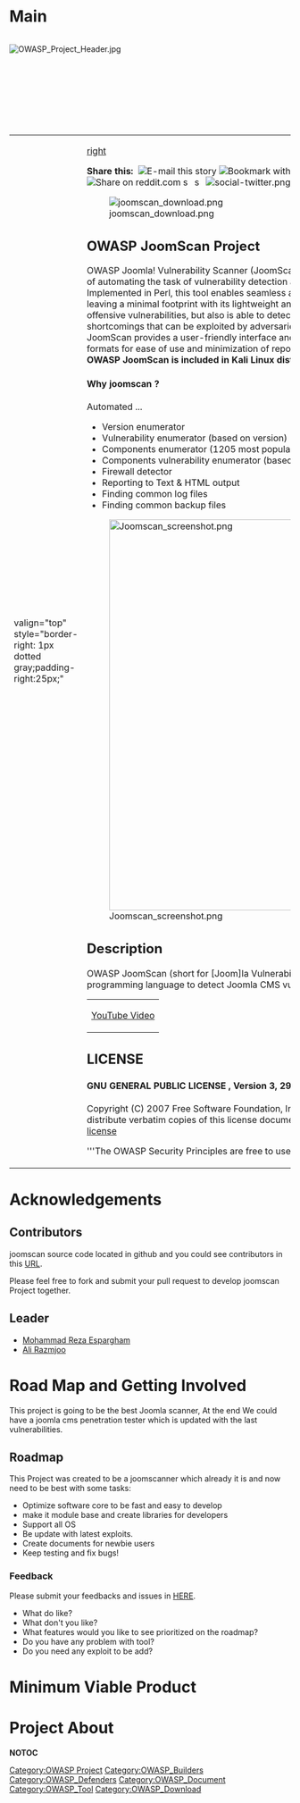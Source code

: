 # Main

<div style="width:100%;height:160px;border:0,margin:0;overflow: hidden;">

![OWASP_Project_Header.jpg](OWASP_Project_Header.jpg
"OWASP_Project_Header.jpg")

</div>

<table>
<tbody>
<tr class="odd">
<td><p>valign="top" style="border-right: 1px dotted gray;padding-right:25px;"</p></td>
<td><p><a href="file:JoomScan_Logo.png" title="wikilink">right</a></p>
<div class="plainlinks">
<p><strong>Share this:</strong>  <span title="Share via e-mail" class="plainlinks"><img src="social-email.png" title="fig:E-mail this story" alt="E-mail this story" /></span> <span title="Share on Facebook"><img src="social-facebook.png" title="fig:Bookmark with Facebook" alt="Bookmark with Facebook" /></span> <span  title="Share on Digg"><img src="social-digg.png" title="fig:Share on Digg.com" alt="Share on Digg.com" /></span> <span  title="Share on delicious"><img src="social-delicious.png" title="fig:social-delicious.png" alt="social-delicious.png" width="16" /></span> <span  title="Share on reddit"><img src="social-reddit.png" title="fig:Share on reddit.com" alt="Share on reddit.com" /></span> <span  title="Share on StumbleUpon"><img src="social-stumbleupon.png" title="fig:social-stumbleupon.png" alt="social-stumbleupon.png" width="16" /></span> <span  title="Share on LinkedIn"><img src="social-linkedin.png" title="fig:social-linkedin.png" alt="social-linkedin.png" width="16" /></span> <span title="Share on Twitter"><img src="social-twitter.png" title="fig:social-twitter.png" alt="social-twitter.png" /></span> <span title="Seed on Newsvine"><img src="social-newsvine.png" title="fig:social-newsvine.png" alt="social-newsvine.png" width="16" /></span></p>
</div>
<figure>
<img src="joomscan_download.png" title="joomscan_download.png" alt="joomscan_download.png" /><figcaption>joomscan_download.png</figcaption>
</figure>
<h2 id="owasp_joomscan_project">OWASP JoomScan Project</h2>
<p>OWASP Joomla! Vulnerability Scanner (JoomScan) is an open source project, developed with the aim of automating the task of vulnerability detection and reliability assurance in Joomla CMS deployments. Implemented in Perl, this tool enables seamless and effortless scanning of Joomla installations, while leaving a minimal footprint with its lightweight and modular architecture. It not only detects known offensive vulnerabilities, but also is able to detect many misconfigurations and admin-level shortcomings that can be exploited by adversaries to compromise the system. Furthermore, OWASP JoomScan provides a user-friendly interface and compiles the final reports in both text and HTML formats for ease of use and minimization of reporting overheads.<br />
<strong>OWASP JoomScan is included in Kali Linux distributions.</strong></p>
<h4 id="why_joomscan">Why joomscan ?</h4>
<p>Automated ...</p>
<ul>
<li>Version enumerator</li>
<li>Vulnerability enumerator (based on version)</li>
<li>Components enumerator (1205 most popular by default)</li>
<li>Components vulnerability enumerator (based on version)(+950 exploit)</li>
<li>Firewall detector</li>
<li>Reporting to Text &amp; HTML output</li>
<li>Finding common log files</li>
<li>Finding common backup files</li>
</ul>
<figure>
<img src="Joomscan_screenshot.png" title="Joomscan_screenshot.png" alt="Joomscan_screenshot.png" width="700" /><figcaption>Joomscan_screenshot.png</figcaption>
</figure>
<h2 id="description">Description</h2>
<p><span style="color:#ff0000"></p>
<p>OWASP JoomScan (short for [Joom]la Vulnerability [Scan]ner) is an opensource project in Perl programming language to detect Joomla CMS vulnerabilities and analyses them.</p>
<table>
<tbody>
<tr class="odd">
<td><p><a href="https://www.youtube.com/watch?v=Ik2CJ9LkuoI">YouTube Video</a></p></td>
</tr>
</tbody>
</table>
<h2 id="license">LICENSE</h2>
<h4 id="gnu_general_public_license_version_3_29_june_2007">GNU GENERAL PUBLIC LICENSE , Version 3, 29 June 2007</h4>
<p>Copyright (C) 2007 Free Software Foundation, Inc. <a href="http://fsf.org/">http://fsf.org/</a> Everyone is permitted to copy and distribute verbatim copies of this license document, but changing it is not allowed. <a href="https://github.com/rezasp/joomscan/blob/master/COPYING.GPL">Click to see the full license</a></p>
<p>'''The OWASP Security Principles are free to use. In fact it is encouraged</p></td>
<td><p>! '' Additionally, I also encourage you to contribute back to the project. I have no monopoly on this knowledge; however, we all have pieces of this knowledge from our experience. Let's begin by putting our individual pieces together to make something great. Great things happen when people work together.</p>
<p>The OWASP Security Principles are licensed under the <a href="http://creativecommons.org/licenses/by-sa/3.0/">http://creativecommons.org/licenses/by-sa/3.0/</a> Creative Commons Attribution-ShareAlike 3.0 license], so you can copy, distribute and transmit the work, and you can adapt it, and use it commercially, but all provided that you attribute the work and if you alter, transform, or build upon this work, you may distribute the resulting work only under the same or similar license to this one.</p></td>
<td><p>valign="top" style="padding-left:25px;width:200px;border-right: 1px dotted gray;padding-right:25px;"</p></td>
<td><h2 id="quick_download">Quick Download</h2>
<p><a href="https://github.com/rezasp/joomscan">Github Page.</a></p>
<p>[Download Page.]</p>
<ul>
<li><a href="https://github.com/rezasp/joomscan/zipball/master">.zip file.</a></li>
<li><a href="https://github.com/rezasp/joomscan/tarball/master">.tgz file.</a></li>
</ul>
<h2 id="project_leader">Project Leader</h2>
<p><a href="mailto:reza.espargham@owasp.org">Mohammad Reza Espargham</a></p>
<p><a href="mailto:ali.razmjoo@owasp.org">Ali Razmjoo</a></p>
<h2 id="contributors_main_developers">Contributors &amp; Main Developers</h2>
<ul>
<li><a href="mailto:alireza@rayan.co">Alireza Zare</a></li>
<li><a href="mailto:hesam.bazvand1994@gmail.com">Hesam Bazvand</a></li>
<li><a href="https://github.com/EnDe">EnDe</a></li>
<li><a href="https://github.com/ajdumanhug">Aj Dumanhug</a></li>
<li><a href="https://github.com/jcesarstef">Julio C. Stefanutto</a></li>
<li><a href="https://github.com/duraki">halis duraki</a></li>
</ul>
<h2 id="classifications">Classifications</h2>
<table>
<tbody>
<tr class="odd">
<td><p>colspan="2" align="center"</p></td>
<td><figure>
<img src="Project_Type_Files_TOOL.jpg" title="Project_Type_Files_TOOL.jpg" alt="Project_Type_Files_TOOL.jpg" /><figcaption>Project_Type_Files_TOOL.jpg</figcaption>
</figure></td>
</tr>
<tr class="even">
<td><p>align="center" valign="top" width="50%" rowspan="2"</p></td>
<td><figure>
<img src="Owasp-incubator-trans-85.png" title="Owasp-incubator-trans-85.png" alt="Owasp-incubator-trans-85.png" /><figcaption>Owasp-incubator-trans-85.png</figcaption>
</figure></td>
</tr>
<tr class="odd">
<td><p>align="center" valign="top" width="50%"</p></td>
<td><figure>
<img src="Owasp-defenders-small.png" title="Owasp-defenders-small.png" alt="Owasp-defenders-small.png" /><figcaption>Owasp-defenders-small.png</figcaption>
</figure></td>
</tr>
<tr class="even">
<td><p>colspan="2" align="center"</p></td>
<td><figure>
<img src="Agplv3-155x51.png" title="Agplv3-155x51.png" alt="Agplv3-155x51.png" /><figcaption>Agplv3-155x51.png</figcaption>
</figure></td>
</tr>
</tbody>
</table></td>
<td><p>valign="top" style="padding-left:25px;width:200px;"</p></td>
<td><h2 id="news_and_events">News and Events</h2>
<ul>
<li><a href="https://www.blackhat.com/us-18/arsenal.html#mohammad-reza-espargham">OWASP JoomScan at Blackhat Arsenal - USA 2018</a></li>
<li>JoomScan 0.0.5 - "#BHUSA" Released</li>
<li><a href="http://lists.owasp.org/pipermail/owasp-leaders/2018-March/019076.html">OWASP JoomScan at Blackhat Arsenal - Singapore 2018</a></li>
<li><a href="https://tools.kali.org/web-applications/joomscan">Latest version of OWASP JoomScan added to Kali Linux repository</a></li>
<li>JoomScan 0.0.5 - "KLOT" Released</li>
<li>JoomScan 0.0.1 - "Reborn" Released</li>
<li><a href="https://www.blackhat.com/asia-18/arsenal.html#mohammad-reza-espargham">OWASP Joomscan has Been Selected for Blackhat Asia Arsenal 2018</a></li>
</ul></td>
</tr>
</tbody>
</table>

# Acknowledgements

## Contributors

joomscan source code located in github and you could see contributors in
this [URL](https://github.com/rezasp/joomscan/graphs/contributors).

Please feel free to fork and submit your pull request to develop
joomscan Project together.

## Leader

  - [Mohammad Reza
    Espargham](https://www.owasp.org/index.php/User:rezasp)
  - [Ali Razmjoo](https://www.owasp.org/index.php/User:alirazmjoo)

# Road Map and Getting Involved

This project is going to be the best Joomla scanner, At the end We could
have a joomla cms penetration tester which is updated with the last
vulnerabilities.

## Roadmap

This Project was created to be a joomscanner which already it is and now
need to be best with some tasks:

  - Optimize software core to be fast and easy to develop
  - make it module base and create libraries for developers
  - Support all OS
  - Be update with latest exploits.
  - Create documents for newbie users
  - Keep testing and fix bugs\!

### Feedback

Please submit your feedbacks and issues in
[HERE](https://github.com/rezasp/joomscan/issues).

  - What do like?
  - What don't you like?
  - What features would you like to see prioritized on the roadmap?
  - Do you have any problem with tool?
  - Do you need any exploit to be add?

# Minimum Viable Product

# Project About

__NOTOC__ <headertabs />

[Category:OWASP Project](Category:OWASP_Project "wikilink")
[Category:OWASP_Builders](Category:OWASP_Builders "wikilink")
[Category:OWASP_Defenders](Category:OWASP_Defenders "wikilink")
[Category:OWASP_Document](Category:OWASP_Document "wikilink")
[Category:OWASP_Tool](Category:OWASP_Tool "wikilink")
[Category:OWASP_Download](Category:OWASP_Download "wikilink")